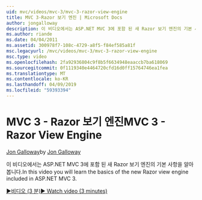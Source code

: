 ```yaml
---
uid: mvc/videos/mvc-3/mvc-3-razor-view-engine
title: MVC 3-Razor 보기 엔진 | Microsoft Docs
author: jongalloway
description: 이 비디오에서는 ASP.NET MVC 3에 포함 된 새 Razor 보기 엔진의 기본 사항을 알아봅니다.
ms.author: riande
ms.date: 04/04/2011
ms.assetid: 300978f7-108c-4729-a8f5-f84ef585a81f
msc.legacyurl: /mvc/videos/mvc-3/mvc-3-razor-view-engine
msc.type: video
ms.openlocfilehash: 2fa92936804c9f8b5f6634948eaaccb7ba618069
ms.sourcegitcommit: 0f1119340e4464720cfd16d0ff15764746ea1fea
ms.translationtype: MT
ms.contentlocale: ko-KR
ms.lasthandoff: 04/09/2019
ms.locfileid: "59393394"
---
```

# <a name="mvc-3---razor-view-engine"></a><span data-ttu-id="b557d-103">MVC 3 - Razor 보기 엔진</span><span class="sxs-lookup"><span data-stu-id="b557d-103">MVC 3 - Razor View Engine</span></span>

<span data-ttu-id="b557d-104">[Jon Galloway](https://github.com/jongalloway)</span><span class="sxs-lookup"><span data-stu-id="b557d-104">by [Jon Galloway](https://github.com/jongalloway)</span></span>

<span data-ttu-id="b557d-105">이 비디오에서는 ASP.NET MVC 3에 포함 된 새 Razor 보기 엔진의 기본 사항을 알아봅니다.</span><span class="sxs-lookup"><span data-stu-id="b557d-105">In this video you will learn the basics of the new Razor view engine included in ASP.NET MVC 3.</span></span>

[<span data-ttu-id="b557d-106">&#9654;비디오 (3 분)</span><span class="sxs-lookup"><span data-stu-id="b557d-106">&#9654; Watch video (3 minutes)</span></span>](https://channel9.msdn.com/Blogs/ASP-NET-Site-Videos/mvc-3-razor-view-engine)
